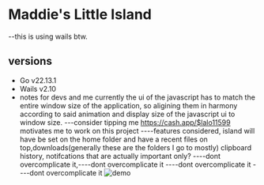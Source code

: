 # Maddie's Little Island
--this is using wails btw.
## versions
- Go v22.13.1 
- Wails v2.10
- notes for devs and me currently the ui of the javascript has to match the entire window size of the application, so aligining them in harmony according to said animation and display size of the javascript ui to window size.
---consider tipping me https://cash.app/$lalo11599 motivates me to work on this project
----features considered, island will have be set on the home folder and have a recent files on top,downloads(generally these are the folders I go to mostly)
clipboard history, notifcations that are actually important only?
----dont overcomplicate it,----dont overcomplicate it ----dont overcomplicate it ----dont overcomplicate it 
![demo](https://github.com/user-attachments/assets/0e5a9e81-46af-4494-8813-38dad1dff21e)

